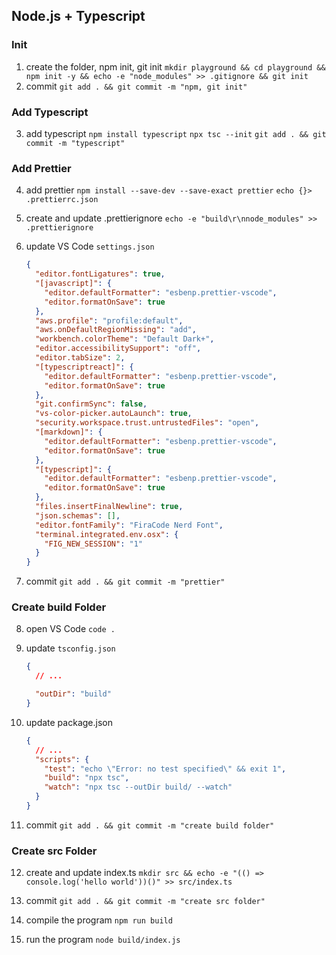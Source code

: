 ## Node.js + Typescript

### Init

1. create the folder, npm init, git init
   `mkdir playground && cd playground && npm init -y && echo -e "node_modules" >> .gitignore && git init`
2. commit
   `git add . && git commit -m "npm, git init"`

### Add Typescript

3. add typescript
   `npm install typescript`
   `npx tsc --init`
   `git add . && git commit -m "typescript"`

### Add Prettier

4. add prettier
   `npm install --save-dev --save-exact prettier`
   `echo {}> .prettierrc.json`

5. create and update .prettierignore
   `echo -e "build\r\nnode_modules" >> .prettierignore`

6. update VS Code `settings.json`

   ```json
   {
     "editor.fontLigatures": true,
     "[javascript]": {
       "editor.defaultFormatter": "esbenp.prettier-vscode",
       "editor.formatOnSave": true
     },
     "aws.profile": "profile:default",
     "aws.onDefaultRegionMissing": "add",
     "workbench.colorTheme": "Default Dark+",
     "editor.accessibilitySupport": "off",
     "editor.tabSize": 2,
     "[typescriptreact]": {
       "editor.defaultFormatter": "esbenp.prettier-vscode",
       "editor.formatOnSave": true
     },
     "git.confirmSync": false,
     "vs-color-picker.autoLaunch": true,
     "security.workspace.trust.untrustedFiles": "open",
     "[markdown]": {
       "editor.defaultFormatter": "esbenp.prettier-vscode",
       "editor.formatOnSave": true
     },
     "[typescript]": {
       "editor.defaultFormatter": "esbenp.prettier-vscode",
       "editor.formatOnSave": true
     },
     "files.insertFinalNewline": true,
     "json.schemas": [],
     "editor.fontFamily": "FiraCode Nerd Font",
     "terminal.integrated.env.osx": {
       "FIG_NEW_SESSION": "1"
     }
   }
   ```

7. commit
   `git add . && git commit -m "prettier"`

### Create build Folder

8. open VS Code
   `code .`

9. update `tsconfig.json`

   ```json
   {
     // ...

     "outDir": "build"
   }
   ```

10. update package.json

    ```json
    {
      // ...
      "scripts": {
        "test": "echo \"Error: no test specified\" && exit 1",
        "build": "npx tsc",
        "watch": "npx tsc --outDir build/ --watch"
      }
    }
    ```

11. commit
    `git add . && git commit -m "create build folder"`

### Create src Folder

12. create and update index.ts
    `mkdir src && echo -e "(() => console.log('hello world'))()" >> src/index.ts`

13. commit
    `git add . && git commit -m "create src folder"`

14. compile the program
    `npm run build`

15. run the program
    `node build/index.js`
